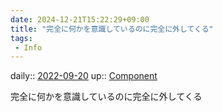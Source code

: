 ```yaml
---
date: 2024-12-21T15:22:29+09:00
title: "完全に何かを意識しているのに完全に外してくる"
tags:
 - Info
---
```


daily:: [2022-09-20](Daily_Note/2022-09-20.md)
up:: [Component](Bar/Novel/Chaos/Component.md)

完全に何かを意識しているのに完全に外してくる